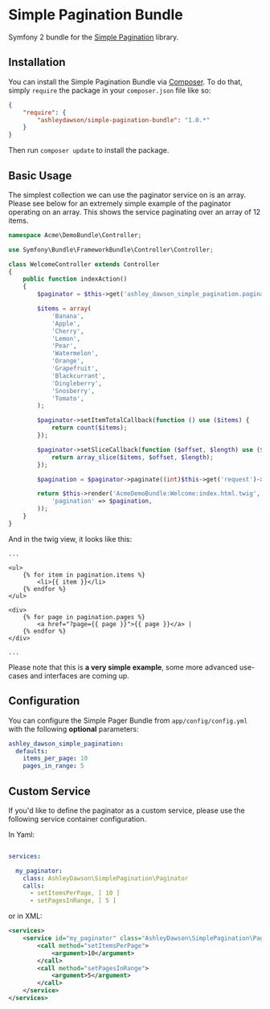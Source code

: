 Simple Pagination Bundle
========================

Symfony 2 bundle for the [Simple Pagination](https://github.com/AshleyDawson/SimplePagination) library.

Installation
------------

You can install the Simple Pagination Bundle via [Composer](https://getcomposer.org/). To do that, simply `require` the 
package in your `composer.json` file like so:

```json
{
    "require": {
        "ashleydawson/simple-pagination-bundle": "1.0.*"
    }
}
```

Then run `composer update` to install the package.

Basic Usage
-----------

The simplest collection we can use the paginator service on is an array. Please see below for an extremely
simple example of the paginator operating on an array. This shows the service paginating over an array of 
12 items.

```php
namespace Acme\DemoBundle\Controller;

use Symfony\Bundle\FrameworkBundle\Controller\Controller;

class WelcomeController extends Controller
{
    public function indexAction()
    {
        $paginator = $this->get('ashley_dawson_simple_pagination.paginator');

        $items = array(
            'Banana',
            'Apple',
            'Cherry',
            'Lemon',
            'Pear',
            'Watermelon',
            'Orange',
            'Grapefruit',
            'Blackcurrant',
            'Dingleberry',
            'Snosberry',
            'Tomato',
        );

        $paginator->setItemTotalCallback(function () use ($items) {
            return count($items);
        });

        $paginator->setSliceCallback(function ($offset, $length) use ($items) {
            return array_slice($items, $offset, $length);
        });

        $pagination = $paginator->paginate((int)$this->get('request')->query->get('page', 1));

        return $this->render('AcmeDemoBundle:Welcome:index.html.twig', array(
            'pagination' => $pagination,
        ));
    }
}
```

And in the twig view, it looks like this:

```twig
...

<ul>
    {% for item in pagination.items %}
        <li>{{ item }}</li>
    {% endfor %}
</ul>

<div>
    {% for page in pagination.pages %}
        <a href="?page={{ page }}">{{ page }}</a> |
    {% endfor %}
</div>

...
```

Please note that this is **a very simple example**, some more advanced use-cases and interfaces are coming up.

Configuration
-------------

You can configure the Simple Pager Bundle from `app/config/config.yml` with the following **optional** parameters:

```yaml
ashley_dawson_simple_pagination:
  defaults:
    items_per_page: 10
    pages_in_range: 5
```

Custom Service
--------------

If you'd like to define the paginator as a custom service, please use the following
service container configuration.

In Yaml:

```yaml

services:

  my_paginator:
    class: AshleyDawson\SimplePagination\Paginator
    calls:
      - setItemsPerPage, [ 10 ]
      - setPagesInRange, [ 5 ]

```

or in XML:

```xml
<services>
    <service id="my_paginator" class="AshleyDawson\SimplePagination\Paginator">
        <call method="setItemsPerPage">
            <argument>10</argument>
        </call>
        <call method="setPagesInRange">
            <argument>5</argument>
        </call>
    </service>
</services>
```